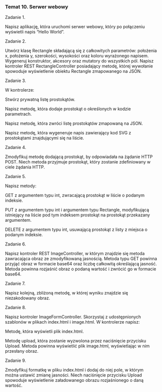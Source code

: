 ### Temat 10. Serwer webowy
Zadanie 1.

Napisz aplikację, która uruchomi serwer webowy, który po połączeniu wyświetli napis “Hello World”.


Zadanie 2.

Utwórz klasę Rectangle składającą się z całkowitych parametrów: położenia x, położenia y, szerokości, wysokości oraz koloru wyrażonego napisem. Wygeneruj konstruktor, akcesory oraz mutatory do wszystkich pól.
Napisz kontroler REST RectangleController posiadający metodę, której wywołanie spowoduje wyświetlenie obiektu Rectangle zmapowanego na JSON.


Zadanie 3.

W kontrolerze:

Stwórz prywatną listę prostokątów.

Napisz metodę, która dodaje prostokąt o określonych w kodzie parametrach.

Napisz metodę, która zwróci listę prostokątów zmapowaną na JSON.

Napisz metodę, która wygeneruje napis zawierający kod SVG z prostokątami znajdującymi się na liście.


Zadanie 4.

Zmodyfikuj metodę dodającą prostokąt, by odpowiadała na żądanie HTTP POST. Niech metoda przyjmuje prostokąt, który zostanie zdefiniowany w ciele żądania HTTP.


Zadanie 5.

Napisz metody:

GET z argumentem typu int,  zwracającą prostokąt w liście o podanym indeksie.

PUT z argumentem typu int i argumentem typu Rectangle, modyfikującą istniejący na liście pod tym indeksem prostokąt na prostokąt przekazany argumentem.

DELETE  z argumentem typu int, usuwającą prostokąt z listy z miejsca o podanym indeksie.


Zadanie 6.

Napisz kontroler REST ImageController, w którym znajdzie się metoda zawracająca obraz ze zmodyfikowaną jasnością. Metoda typu GET powinna przyjąć obraz w formacie base64 oraz liczbę całkowitą określającą jasność. Metoda powinna rozjaśnić obraz o podaną wartość i zwrócić go w formacie base64.


Zadanie 7.

Napisz kolejną, zbliżoną metodę, w której wyniku znajdzie się niezakodowany obraz.


Zadanie 8.

Napisz kontroler ImageFormController. Skorzystaj z udostępnionych szablonów w plikach index.html i image.html. W kontrolerze napisz:

Metodę, która wyświetli plik index.html.

Metodę upload, która zostanie wyzwolona przez naciśnięcie przycisku Upload. Metoda powinna wyświetlić plik image.html, wyświetlając w nim przesłany obraz.


Zadanie 9.

Zmodyfikuj formatkę w pliku index.html i dodaj do niej pole, w którym można ustawić zmianę jasności. Niech naciśnięcie przycisku Upload spowoduje wyświetlenie załadowanego obrazu rozjaśnionego o daną wartość.

